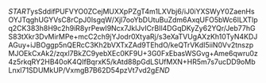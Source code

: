 $START$ysSddifPUFVYO0ZCejMUXXpPZgT4m1LXVbj6/iJ0iYXSWyY0ZaenHsOYJTqghUGYVsC8rCpJ0lsgqW/Xjl7ooYbDUtuBuZdm6AxqUFO5bWc6ILXTlpq2CK383h8H9c2h9iR8yrPewI9Ncx7JklJvICrBIl4DGqDKyZy62YQr/Jeb77hGS83tXkr3DvMirMPe+mcC2ch9jYJodr0XtyaRj/s3eXaTVUgAXzKh10TyN4KDJAGuy+iJBOggp5nQERcC3Kh2bVXTxZAd9TEhdO/keQTrVKdI5iiN0Vv2tnszpMJOEkCxAk2/zqxl7BkZC9yebXEc0KF9U+3G0FxEbasWSGvg+Ame6qwru0z4z5rkqRY2HB40oK4QIfBqrxK5/kAtd88pGdLSUfMXN+HR5m7s7ucDD9oMbLnxl71SDUMkUP/VxmgB7B62D54pzVt7vd2g$END$